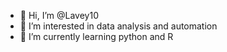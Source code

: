 - 👋 Hi, I’m @Lavey10
- 👀 I’m interested in data analysis and automation
- 🌱 I’m currently learning python and R 


<!---
Lavey10/Lavey10 is a ✨ special ✨ repository because its `README.md` (this file) appears on your GitHub profile.
You can click the Preview link to take a look at your changes.
--->
